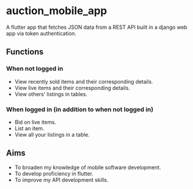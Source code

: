 # auction_mobile_app
A flutter app that fetches JSON data from a REST API built in a django web app via token authentication.

## Functions
### When not logged in
- View recently sold items and their corresponding details.
- View live items and their corresponding details.
- View others' listings in tables.

### When logged in (in addition to when not logged in)
- Bid on live items.
- List an item.
- View all your listings in a table.

## Aims
- To broaden my knowledge of mobile software development.
- To develop proficiency in flutter.
- To improve my API development skills.